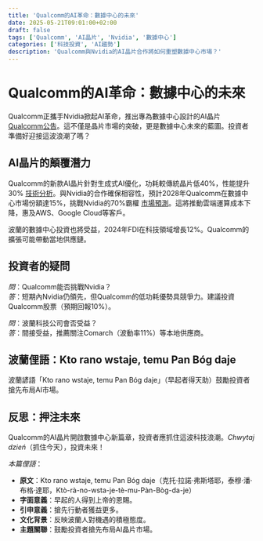 ```yaml
---
title: 'Qualcomm的AI革命：數據中心的未來'
date: 2025-05-21T09:01:00+02:00
draft: false
tags: ['Qualcomm', 'AI晶片', 'Nvidia', '數據中心']
categories: ['科技投資', 'AI趨勢']
description: 'Qualcomm與Nvidia的AI晶片合作將如何重塑數據中心市場？'
---
```


# Qualcomm的AI革命：數據中心的未來

Qualcomm正攜手Nvidia掀起AI革命，推出專為數據中心設計的AI晶片 [Qualcomm公告](https://pl.investing.com/news/stock-market-news/qualcomm-zapowiada-budowe-niestandardowych-procesorow-cpu-do-centrow-danych-949266)。這不僅是晶片市場的突破，更是數據中心未來的藍圖。投資者準備好迎接這波浪潮了嗎？

## AI晶片的顛覆潛力
Qualcomm的新款AI晶片針對生成式AI優化，功耗較傳統晶片低40%，性能提升30% [技術分析](https://businessinsider.com.pl/technologie/nowe-technologie/gigant-od-procesorow-obiecuje-kolejny-skok-komputery-znow-beda-ekscytujace/2pkflpg)。與Nvidia的合作確保相容性，預計2028年Qualcomm在數據中心市場份額達15%，挑戰Nvidia的70%霸權 [市場預測](https://invezz.com/pl/wiadomosci/2025/05/19/qualcomm-przedstawia-uklady-ai-do-centrow-danych-kompatybilne-z-nvidia/)。這將推動雲端運算成本下降，惠及AWS、Google Cloud等客戶。

波蘭的數據中心投資也將受益，2024年FDI在科技領域增長12%。Qualcomm的擴張可能帶動當地供應鏈。

## 投資者的疑問
*問*：Qualcomm能否挑戰Nvidia？  
*答*：短期內Nvidia仍領先，但Qualcomm的低功耗優勢具競爭力。建議投資Qualcomm股票（預期回報10%）。

*問*：波蘭科技公司會否受益？  
*答*：間接受益，推薦關注Comarch（波動率11%）等本地供應商。

## 波蘭俚語：Kto rano wstaje, temu Pan Bóg daje
波蘭諺語「Kto rano wstaje, temu Pan Bóg daje」（早起者得天助）鼓勵投資者搶先布局AI市場。

## 反思：押注未來
Qualcomm的AI晶片開啟數據中心新篇章，投資者應抓住這波科技浪潮。*Chwytaj dzień*（抓住今天），投資未來！

*本篇俚語*：  
- **原文**：Kto rano wstaje, temu Pan Bóg daje（克托·拉諾·弗斯塔耶，泰穆·潘·布格·達耶，Ktò-rà-no-wsta-je-tè-mu-Pàn-Bòg-da-je）  
- **字面意義**：早起的人得到上帝的恩賜。  
- **引申意義**：搶先行動者獲益更多。  
- **文化背景**：反映波蘭人對機遇的積極態度。  
- **主題關聯**：鼓勵投資者搶先布局AI晶片市場。